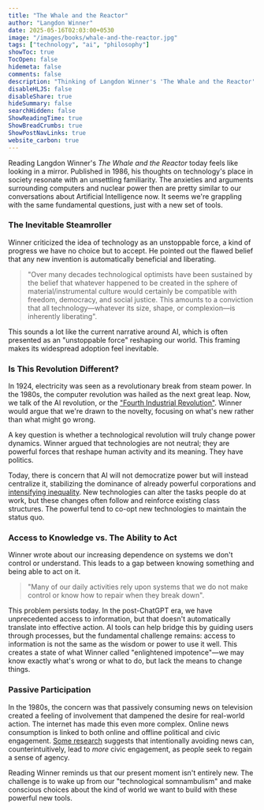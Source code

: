 ```yaml
---
title: "The Whale and the Reactor"
author: "Langdon Winner"
date: 2025-05-16T02:03:00+0530
image: "/images/books/whale-and-the-reactor.jpg"
tags: ["technology", "ai", "philosophy"]
showToc: true
TocOpen: false
hidemeta: false
comments: false
description: "Thinking of Langdon Winner's 'The Whale and the Reactor' in the age of AI."
disableHLJS: false
disableShare: true
hideSummary: false
searchHidden: false
ShowReadingTime: true
ShowBreadCrumbs: true
ShowPostNavLinks: true
website_carbon: true
---
```


Reading Langdon Winner's *The Whale and the Reactor* today feels like looking in a mirror. Published in 1986, his thoughts on technology's place in society resonate with an unsettling familiarity. The anxieties and arguments surrounding computers and nuclear power then are pretty similar to our conversations about Artificial Intelligence now. It seems we're grappling with the same fundamental questions, just with a new set of tools.

### The Inevitable Steamroller

Winner criticized the idea of technology as an unstoppable force, a kind of progress we have no choice but to accept. He pointed out the flawed belief that any new invention is automatically beneficial and liberating.

> "Over many decades technological optimists have been sustained by the belief that whatever happened to be created in the sphere of material/instrumental culture would certainly be compatible with freedom, democracy, and social justice. This amounts to a conviction that all technology—whatever its size, shape, or complexion—is inherently liberating".

This sounds a lot like the current narrative around AI, which is often presented as an "unstoppable force" reshaping our world. This framing makes its widespread adoption feel inevitable.

### Is This Revolution Different?

In 1924, electricity was seen as a revolutionary break from steam power. In the 1980s, the computer revolution was hailed as the next great leap. Now, we talk of the AI revolution, or the ["Fourth Industrial Revolution"](https://www.weforum.org/stories/2016/01/the-fourth-industrial-revolution-what-it-means-and-how-to-respond/). Winner would argue that we're drawn to the novelty, focusing on what's new rather than what might go wrong.

A key question is whether a technological revolution will truly change power dynamics. Winner argued that technologies are not neutral; they are powerful forces that reshape human activity and its meaning. They have politics.

Today, there is concern that AI will not democratize power but will instead centralize it, stabilizing the dominance of already powerful corporations and [intensifying inequality](https://mitsloan.mit.edu/centers-initiatives/institute-work-and-employment-research/exploring-effects-generative-ai-inequality). New technologies can alter the tasks people do at work, but these changes often follow and reinforce existing class structures. The powerful tend to co-opt new technologies to maintain the status quo.

### Access to Knowledge vs. The Ability to Act

Winner wrote about our increasing dependence on systems we don't control or understand. This leads to a gap between knowing something and being able to act on it.

> "Many of our daily activities rely upon systems that we do not make control or know how to repair when they break down".

This problem persists today. In the post-ChatGPT era, we have unprecedented access to information, but that doesn't automatically translate into effective action. AI tools can help bridge this by guiding users through processes, but the fundamental challenge remains: access to information is not the same as the wisdom or power to use it well. This creates a state of what Winner called "enlightened impotence"—we may know exactly what's wrong or what to do, but lack the means to change things.

### Passive Participation

In the 1980s, the concern was that passively consuming news on television created a feeling of involvement that dampened the desire for real-world action. The internet has made this even more complex. Online news consumption is linked to both online and offline political and civic engagement. [Some research](https://www.degruyterbrill.com/document/doi/10.1515/commun-2021-0099/html?lang=en]) suggests that intentionally avoiding news can, counterintuitively, lead to *more* civic engagement, as people seek to regain a sense of agency.

Reading Winner reminds us that our present moment isn't entirely new. The challenge is to wake up from our "technological somnambulism" and make conscious choices about the kind of world we want to build with these powerful new tools.
